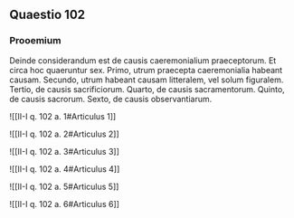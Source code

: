 ## Quaestio 102

### Prooemium

Deinde considerandum est de causis caeremonialium praeceptorum. Et circa hoc quaeruntur sex. Primo, utrum praecepta caeremonialia habeant causam. Secundo, utrum habeant causam litteralem, vel solum figuralem. Tertio, de causis sacrificiorum. Quarto, de causis sacramentorum. Quinto, de causis sacrorum. Sexto, de causis observantiarum.

![[II-I q. 102 a. 1#Articulus 1]]

![[II-I q. 102 a. 2#Articulus 2]]

![[II-I q. 102 a. 3#Articulus 3]]

![[II-I q. 102 a. 4#Articulus 4]]

![[II-I q. 102 a. 5#Articulus 5]]

![[II-I q. 102 a. 6#Articulus 6]]


